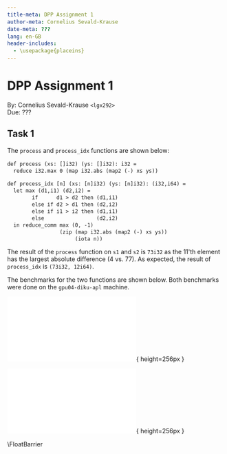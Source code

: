 ```yaml
---
title-meta: DPP Assignment 1
author-meta: Cornelius Sevald-Krause
date-meta: ???
lang: en-GB
header-includes:
  - \usepackage{placeins}
---
```


DPP Assignment 1
=================

By: Cornelius Sevald-Krause `<lgx292>`  
Due: ???

Task 1
------

The `process` and `process_idx` functions are shown below:

```futhark
def process (xs: []i32) (ys: []i32): i32 =
  reduce i32.max 0 (map i32.abs (map2 (-) xs ys))
```

```futhark
def process_idx [n] (xs: [n]i32) (ys: [n]i32): (i32,i64) =
  let max (d1,i1) (d2,i2) =
        if      d1 > d2 then (d1,i1)
        else if d2 > d1 then (d2,i2)
        else if i1 > i2 then (d1,i1)
        else                 (d2,i2)
  in reduce_comm max (0, -1)
                 (zip (map i32.abs (map2 (-) xs ys))
                      (iota n))
```

The result of the `process` function on `s1` and `s2` is `73i32` as the 11'th
element has the largest absolute difference (4 vs. 77). As expected, the result
of `process_idx` is `(73i32, 12i64)`.

The benchmarks for the two functions are shown below.
Both benchmarks were done on the `gpu04-diku-apl` machine.

![Benchmarks of `test_process`](test_process.pdf){ height=256px }

![Benchmarks of `test_process_idx`](test_process_idx.pdf){ height=256px }

\FloatBarrier
